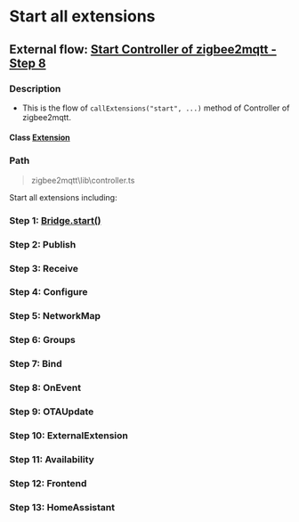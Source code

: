 # Start all extensions 

## External flow: [Start Controller of zigbee2mqtt - Step 8](5_start_controller_of_zigbee2mqtt.md#step-8-start-all-extensions)

### Description
- This is the flow of `callExtensions("start", ...)` method of Controller of zigbee2mqtt.
  
#### Class [Extension]()

### Path
> zigbee2mqtt\lib\controller.ts

Start all extensions including:

### Step 1: [Bridge.start()](5_8_1_bridge.start().md)

### Step 2: Publish

### Step 3: Receive

### Step 4: Configure

### Step 5: NetworkMap

### Step 6: Groups

### Step 7: Bind

### Step 8: OnEvent

### Step 9: OTAUpdate

### Step 10: ExternalExtension

### Step 11: Availability

### Step 12: Frontend

### Step 13: HomeAssistant




